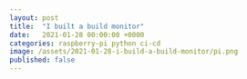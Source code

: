 ```yaml
---
layout: post
title:  "I built a build monitor"
date:   2021-01-28 00:00:00 +0000
categories: raspberry-pi python ci-cd
image: /assets/2021-01-28-i-build-a-build-monitor/pi.png
published: false
---
```


<!--more-->

